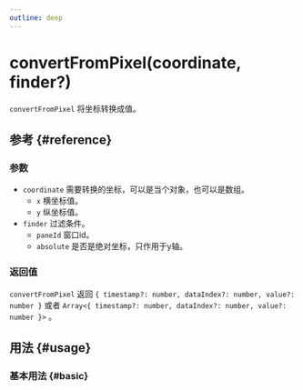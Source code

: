 ```yaml
---
outline: deep
---
```


# convertFromPixel(coordinate, finder?)
`convertFromPixel` 将坐标转换成值。

## 参考 {#reference}
<!-- @include: @/@views/api/references/instance/convertFromPixel.md -->

### 参数
- `coordinate` 需要转换的坐标，可以是当个对象，也可以是数组。
  - `x` 横坐标值。
  - `y` 纵坐标值。
- `finder` 过滤条件。
  - `paneId` 窗口id。
  - `absolute` 是否是绝对坐标，只作用于y轴。

### 返回值
`convertFromPixel` 返回 `{ timestamp?: number, dataIndex?: number, value?: number }` 或者 `Array<{ timestamp?: number, dataIndex?: number, value?: number }>` 。

## 用法 {#usage}
<script setup>
import ConvertFromPixel from '../../@views/api/samples/convertFromPixel/index.vue'
</script>

### 基本用法 {#basic}
<ConvertFromPixel/>